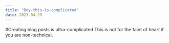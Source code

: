 ```yaml
---
title: "Boy-this-is-complicated"
date: 2023-04-29
---
```


#Creating blog posts is ultra-complicated
This is not for the faint of heart if you are non-technical.
